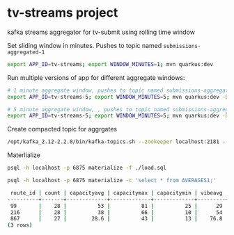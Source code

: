 # tv-streams project

kafka streams aggregator for tv-submit using rolling time window

Set sliding window in minutes. Pushes to topic named `submissions-aggregated-1`
```bash
export APP_ID=tv-streams; export WINDOW_MINUTES=1; mvn quarkus:dev
```

Run multiple versions of app for different aggregate windows:
```bash
# 1 minute aggregate window, pushes to topic named submissions-aggregated-1
export APP_ID=tv-streams-5; export WINDOW_MINUTES=5; mvn quarkus:dev -Dquarkus.http.port=8081 -Ddebug=5006

# 5 minute aggregate window, , pushes to topic named submissions-aggregated-5
export APP_ID=tv-streams-5; export WINDOW_MINUTES=5; mvn quarkus:dev -Dquarkus.http.port=8082 -Ddebug=5007
```

Create compacted topic for aggrgates
```bash
/opt/kafka_2.12-2.2.0/bin/kafka-topics.sh --zookeeper localhost:2181 --create --topic submissions-aggregated-1 --replication-factor 1 --partitions 1 --config "cleanup.policy=compact" --config "delete.retention.ms=100"  --config "segment.ms=100" --config "min.cleanable.dirty.ratio=0.01"
```

Materlialize
```bash
psql -h localhost -p 6875 materialize -f ./load.sql

psql -h localhost -p 6875 materialize -c 'select * from AVERAGES1;'

 route_id | count | capacityavg | capacitymax | capacitymin | vibeavg | vibemax | vibemin 
----------+-------+-------------+-------------+-------------+---------+---------+---------
 99       |    28 |          53 |          81 |          25 |      29 |      81 |      25
 216      |    28 |          38 |          66 |          10 |      54 |      66 |      10
 867      |    27 |        28.6 |          43 |          13 |    76.8 |      43 |      13
(3 rows)
```
